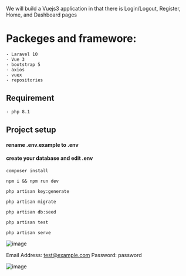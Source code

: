We will build a Vuejs3 application in that there is Login/Logout, Register, Home, and Dashboard pages



# Packeges and framewore:
    - Laravel 10
    - Vue 3
    - bootstrap 5
    - axios
    - vuex
    - repositories
## Requirement
    - php 8.1

## Project setup

#### rename .env.example to .env

#### create your database and edit .env  

```
composer install
```

```
npm i && npm run dev
```

```
php artisan key:generate
```

```
php artisan migrate
```

```
php artisan db:seed
```

```
php artisan test
```

```
php artisan serve
```
![image](https://github.com/AmmarALHasanat/note-system-task/assets/47114939/bf5f5668-0c70-43be-92de-585957562718)

Email Address: test@example.com
Password: password

![image](https://github.com/AmmarALHasanat/note-system-task/assets/47114939/8cdbb424-adb8-4c9a-b43a-0af6a6a6329a)

